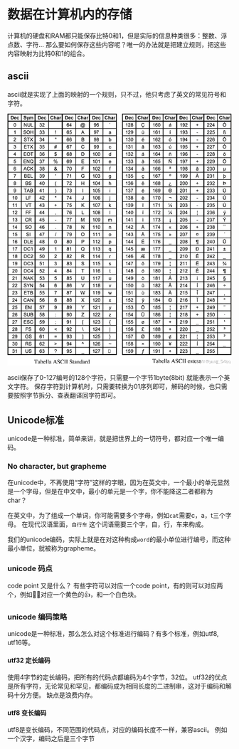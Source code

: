# 数据在计算机内的存储
计算机的硬盘和RAM都只能保存比特0和1，但是实际的信息种类很多：整数、浮点数、字符... 那么要如何保存这些内容呢？唯一的办法就是把建立规则，把这些内容映射为比特0和1的组合。

## ascii

ascii就是实现了上面的映射的一个规则，只不过，他只考虑了英文的常见符号和字符。

![ascii码值表](./ascii_table.jpg)

ascii保存了0-127编号的128个字符，只需要一个字节1byte(8bit) 就能表示一个英文字符。
保存字符到计算机时，只需要转换为01序列即可，解码的时候，也只需要按照字节拆分、查表翻译回字符即可。

## Unicode标准

unicode是一种标准，简单来讲，就是把世界上的一切符号，都对应一个唯一编码。

### No character, but grapheme

在unicode中，不再使用“字符”这样的字眼，因为在英文中，一个最小的单元显然是一个字母，但是在中文中，最小的单元是一个字，你不能降这二者都称为char？

在英文中，为了组成一个单词，你可能需要多个字母，例如`cat`需要c，a，t三个字母。
在现代汉语里面，`自行车` 这个词语需要三个字，自，行，车来构成。

我们的unicode编码，实际上就是在对这种构成`word`的最小单位进行编号，而这种最小单位，就被称为grapheme。

### unicode 码点

code point 又是什么？
有些字符可以对应一个code point，有的则可以对应两个，例如👍🏻对应一个黄色的👍，和一个白色块。

### unicode 编码策略

unicode是一种标准，那么怎么对这个标准进行编码？有多个标准，例如utf8, utf16等。

#### utf32 定长编码
使用4字节的定长编码，把所有的代码点都编码为4个字节，32位。
utf32的优点是所有字符，无论常见和罕见，都编码成为相同长度的二进制串，这对于编码和解码十分方便。
缺点是浪费内存。

#### utf8 变长编码
utf8是变长编码，不同范围的代码点，对应的编码长度不一样，兼容ascii。
例如一个汉字，编码之后是三个字节